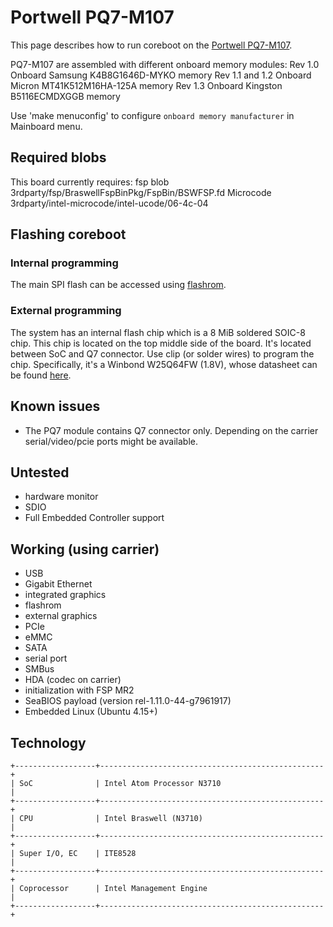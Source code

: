 # Portwell PQ7-M107

This page describes how to run coreboot on the [Portwell PQ7-M107].

PQ7-M107 are assembled with different onboard memory modules:
	Rev 1.0	Onboard Samsung K4B8G1646D-MYKO memory
	Rev 1.1 and 1.2 Onboard Micron MT41K512M16HA-125A memory
	Rev 1.3	Onboard Kingston B5116ECMDXGGB memory

Use 'make menuconfig' to configure `onboard memory manufacturer` in Mainboard
menu.

## Required blobs

This board currently requires:
fsp blob	3rdparty/fsp/BraswellFspBinPkg/FspBin/BSWFSP.fd
Microcode	3rdparty/intel-microcode/intel-ucode/06-4c-04

## Flashing coreboot

### Internal programming

The main SPI flash can be accessed using [flashrom].

### External programming

The system has an internal flash chip which is a 8 MiB soldered SOIC-8 chip.
This chip is located on the top middle side of the board. It's located
between SoC and Q7 connector. Use clip (or solder wires) to program
the chip.
Specifically, it's a Winbond W25Q64FW (1.8V), whose datasheet can be found
[here][W25Q64FW].

## Known issues

- The PQ7 module contains Q7 connector only. Depending on the carrier
serial/video/pcie ports might be available.

## Untested

- hardware monitor
- SDIO
- Full Embedded Controller support

## Working (using carrier)

- USB
- Gigabit Ethernet
- integrated graphics
- flashrom
- external graphics
- PCIe
- eMMC
- SATA
- serial port
- SMBus
- HDA (codec on carrier)
- initialization with FSP MR2
- SeaBIOS payload (version rel-1.11.0-44-g7961917)
- Embedded Linux (Ubuntu 4.15+)

## Technology

```eval_rst
+------------------+--------------------------------------------------+
| SoC              | Intel Atom Processor N3710                       |
+------------------+--------------------------------------------------+
| CPU              | Intel Braswell (N3710)                           |
+------------------+--------------------------------------------------+
| Super I/O, EC    | ITE8528                                          |
+------------------+--------------------------------------------------+
| Coprocessor      | Intel Management Engine                          |
+------------------+--------------------------------------------------+
```

[Portwell PQ7-M107]: http://portwell.com/products/detail.php?CUSTCHAR1=PQ7-M107
[W25Q64FW]: https://www.winbond.com/resource-files/w25q64fw%20revn%2005182017%20sfdp.pdf
[flashrom]: https://flashrom.org/Flashrom
[Board manual]: www.portwell.com/pdf/embedded/PQ7-M107.pdf
